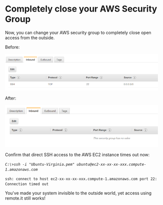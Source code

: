 # Completely close your AWS Security Group

Now, you can change your AWS security group to completely close open access from the outside.

Before:

![](../../.gitbook/assets/image%20%28170%29.png)

After:

![](../../.gitbook/assets/image%20%2857%29.png)

Confirm that direct SSH access to the AWS EC2 instance times out now:

_`C:\>ssh -i "Ubuntu-Virginia.pem" ubuntu@ec2-xx-xx-xx-xxx.compute-1.amazonaws.com`_ 

`ssh: connect to host ec2-xx-xx-xx-xxx.compute-1.amazonaws.com port 22: Connection timed out`

You've made your system invisible to the outside world, yet access using remote.it still works!



